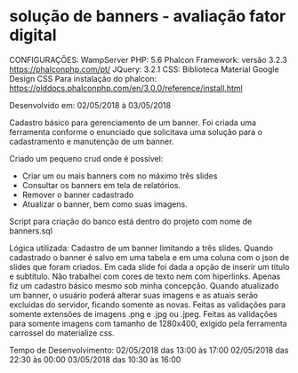 # solução de banners - avaliação fator digital

CONFIGURAÇÕES:
WampServer
PHP: 5.6
Phalcon Framework: versão 3.2.3 https://phalconphp.com/pt/
JQuery: 3.2.1
CSS: Biblioteca Material Google Design CSS
Para instalação do phalcon:
https://olddocs.phalconphp.com/en/3.0.0/reference/install.html


Desenvolvido em: 02/05/2018 à 03/05/2018

Cadastro básico para gerenciamento de um banner.
Foi criada uma ferramenta conforme o enunciado que solicitava uma solução para o cadastramento e manutenção de um banner.

Criado um pequeno crud onde é possível:
- Criar um ou mais banners com no máximo três slides
- Consultar os banners em tela de relatórios.
- Remover o banner cadastrado
- Atualizar o banner, bem como suas imagens.

Script para criação do banco está dentro do projeto com nome de banners.sql

Lógica utilizada:
Cadastro de um banner limitando a três slides.
Quando cadastrado o banner é salvo em uma tabela e em uma coluna com o json de slides que foram criados.
Em cada slide foi dada a opção de inserir um titulo e subtitulo.
Não trabalhei com cores de texto nem com hiperlinks. Apenas fiz um cadastro básico mesmo sob minha concepção.
Quando atualizado um banner, o usuário poderá alterar suas imagens e as atuais serão excluidas do servidor, ficando somente as novas.
Feitas as validações para somente extensões de imagens .png e .jpg ou .jpeg.
Feitas as validações para somente imagens com tamanho de 1280x400, exigido pela ferramenta carrossel do materialize css.


Tempo de Desenvolvimento: 
02/05/2018 das 13:00 às 17:00
02/05/2018 das 22:30 às 00:00
03/05/2018 das 10:30 às 16:00

